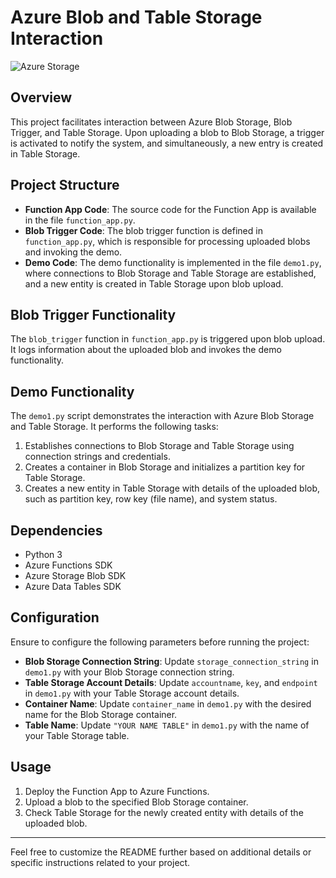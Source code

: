 

# Azure Blob and Table Storage Interaction

![Azure Storage](https://docs.microsoft.com/en-us/azure/storage/common/media/storage-introduction/storage-introduction.png)

## Overview

This project facilitates interaction between Azure Blob Storage, Blob Trigger, and Table Storage. Upon uploading a blob to Blob Storage, a trigger is activated to notify the system, and simultaneously, a new entry is created in Table Storage.

## Project Structure

- **Function App Code**: The source code for the Function App is available in the file `function_app.py`.
- **Blob Trigger Code**: The blob trigger function is defined in `function_app.py`, which is responsible for processing uploaded blobs and invoking the demo.
- **Demo Code**: The demo functionality is implemented in the file `demo1.py`, where connections to Blob Storage and Table Storage are established, and a new entity is created in Table Storage upon blob upload.

## Blob Trigger Functionality

The `blob_trigger` function in `function_app.py` is triggered upon blob upload. It logs information about the uploaded blob and invokes the demo functionality.

## Demo Functionality

The `demo1.py` script demonstrates the interaction with Azure Blob Storage and Table Storage. It performs the following tasks:

1. Establishes connections to Blob Storage and Table Storage using connection strings and credentials.
2. Creates a container in Blob Storage and initializes a partition key for Table Storage.
3. Creates a new entity in Table Storage with details of the uploaded blob, such as partition key, row key (file name), and system status.

## Dependencies

- Python 3
- Azure Functions SDK
- Azure Storage Blob SDK
- Azure Data Tables SDK

## Configuration

Ensure to configure the following parameters before running the project:

- **Blob Storage Connection String**: Update `storage_connection_string` in `demo1.py` with your Blob Storage connection string.
- **Table Storage Account Details**: Update `accountname`, `key`, and `endpoint` in `demo1.py` with your Table Storage account details.
- **Container Name**: Update `container_name` in `demo1.py` with the desired name for the Blob Storage container.
- **Table Name**: Update `"YOUR NAME TABLE"` in `demo1.py` with the name of your Table Storage table.

## Usage

1. Deploy the Function App to Azure Functions.
2. Upload a blob to the specified Blob Storage container.
3. Check Table Storage for the newly created entity with details of the uploaded blob.

---

Feel free to customize the README further based on additional details or specific instructions related to your project.
